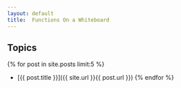 ```yaml
---
layout: default
title:  Functions On a Whiteboard
---
```


Topics
------


{% for post in site.posts limit:5 %}
+ [{{ post.title }}]({{ site.url }}{{ post.url }})
{% endfor %}

